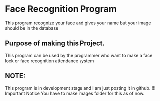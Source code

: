 # Face Recognition Program
This program recognize your face and gives your name but your image should be in the database

## Purpose of making this Project.
This program can be used by the programmer who want to make a face lock or face recognition attendance system

## NOTE:
This program is in development stage and I am just posting it in github.
!!! Important Notice
You have to make images folder for this as of now.
